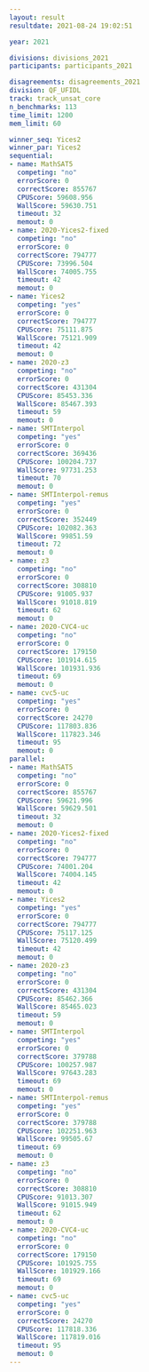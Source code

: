 ```yaml
---
layout: result
resultdate: 2021-08-24 19:02:51

year: 2021

divisions: divisions_2021
participants: participants_2021

disagreements: disagreements_2021
division: QF_UFIDL
track: track_unsat_core
n_benchmarks: 113
time_limit: 1200
mem_limit: 60

winner_seq: Yices2
winner_par: Yices2
sequential:
- name: MathSAT5
  competing: "no"
  errorScore: 0
  correctScore: 855767
  CPUScore: 59608.956
  WallScore: 59630.751
  timeout: 32
  memout: 0
- name: 2020-Yices2-fixed
  competing: "no"
  errorScore: 0
  correctScore: 794777
  CPUScore: 73996.504
  WallScore: 74005.755
  timeout: 42
  memout: 0
- name: Yices2
  competing: "yes"
  errorScore: 0
  correctScore: 794777
  CPUScore: 75111.875
  WallScore: 75121.909
  timeout: 42
  memout: 0
- name: 2020-z3
  competing: "no"
  errorScore: 0
  correctScore: 431304
  CPUScore: 85453.336
  WallScore: 85467.393
  timeout: 59
  memout: 0
- name: SMTInterpol
  competing: "yes"
  errorScore: 0
  correctScore: 369436
  CPUScore: 100204.737
  WallScore: 97731.253
  timeout: 70
  memout: 0
- name: SMTInterpol-remus
  competing: "yes"
  errorScore: 0
  correctScore: 352449
  CPUScore: 102082.363
  WallScore: 99851.59
  timeout: 72
  memout: 0
- name: z3
  competing: "no"
  errorScore: 0
  correctScore: 308810
  CPUScore: 91005.937
  WallScore: 91018.819
  timeout: 62
  memout: 0
- name: 2020-CVC4-uc
  competing: "no"
  errorScore: 0
  correctScore: 179150
  CPUScore: 101914.615
  WallScore: 101931.936
  timeout: 69
  memout: 0
- name: cvc5-uc
  competing: "yes"
  errorScore: 0
  correctScore: 24270
  CPUScore: 117803.836
  WallScore: 117823.346
  timeout: 95
  memout: 0
parallel:
- name: MathSAT5
  competing: "no"
  errorScore: 0
  correctScore: 855767
  CPUScore: 59621.996
  WallScore: 59629.501
  timeout: 32
  memout: 0
- name: 2020-Yices2-fixed
  competing: "no"
  errorScore: 0
  correctScore: 794777
  CPUScore: 74001.204
  WallScore: 74004.145
  timeout: 42
  memout: 0
- name: Yices2
  competing: "yes"
  errorScore: 0
  correctScore: 794777
  CPUScore: 75117.125
  WallScore: 75120.499
  timeout: 42
  memout: 0
- name: 2020-z3
  competing: "no"
  errorScore: 0
  correctScore: 431304
  CPUScore: 85462.366
  WallScore: 85465.023
  timeout: 59
  memout: 0
- name: SMTInterpol
  competing: "yes"
  errorScore: 0
  correctScore: 379788
  CPUScore: 100257.987
  WallScore: 97643.283
  timeout: 69
  memout: 0
- name: SMTInterpol-remus
  competing: "yes"
  errorScore: 0
  correctScore: 379788
  CPUScore: 102251.963
  WallScore: 99505.67
  timeout: 69
  memout: 0
- name: z3
  competing: "no"
  errorScore: 0
  correctScore: 308810
  CPUScore: 91013.307
  WallScore: 91015.949
  timeout: 62
  memout: 0
- name: 2020-CVC4-uc
  competing: "no"
  errorScore: 0
  correctScore: 179150
  CPUScore: 101925.755
  WallScore: 101929.166
  timeout: 69
  memout: 0
- name: cvc5-uc
  competing: "yes"
  errorScore: 0
  correctScore: 24270
  CPUScore: 117818.336
  WallScore: 117819.016
  timeout: 95
  memout: 0
---
```

